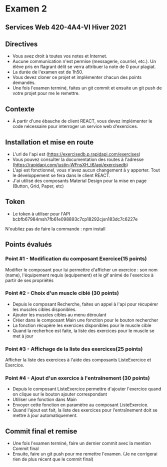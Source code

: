 # Examen 2
## Services Web 420-4A4-VI Hiver 2021

## Directives

* Vous avez droit à toutes vos notes et Internet.
* Aucune communication n'est permise (messagerie, courriel, etc.). Un élève pris en flagrant délit se verra attribuer la note de 0 pour plagiat.
* La durée de l'examen est de 1h50.
* Vous devez cloner ce projet et implémenter chacun des points demandés.
* Une fois l'examen terminé, faites un git commit et ensuite un git push de votre projet pour me le remettre.

## Contexte

* À partir d'une ébauche de client REACT, vous devez implémenter le code nécessaire pour interroger un service web d'exercices.

## Installation et mise en route

* L'url de l'api est (https://exercisedb.p.rapidapi.com/exercises)
* Vous pouvez consulter la documentation des routes à l'adresse (https://rapidapi.com/justin-WFnsXH_t6/api/exercisedb)
* L'api est fonctionnel, vous n'avez aucun changement à y apporter. Tout le développement se fera dans le client REACT.
* J'ai utilisé des composants Material Design pour la mise en page (Button, Grid, Paper, etc)
## Token

* Le token à utiliser pour l'API bcbfb67984msh7fb61e098893c7cp18292cjsn183dc7c6227e

N'oubliez pas de faire la commande :
npm install

## Points évalués

### Point #1 - Modification du composant Exercice(15 points)

Modifier le composant pour lui permettre d'afficher un exercice : son nom (name), l'équipement requis (equipement) et le gif animé de l'exercice à partir de ses propriétés

### Point #2 - Choix d'un muscle ciblé (30 points)

* Depuis le composant Recherche, faites un appel à l'api pour récupérer les muscles cibles disponibles.
* Ajouter les muscles cibles au menu déroulant
* Créer dans le composant Main une fonction pour le bouton rechercher
* La fonction récupère les exercices disponibles pour le muscle cible
* Quand la recherhce est faite, la liste des exercices pour le muscle se met à jour

### Point #3 - Affichage de la liste des exercices(25 points)

Afficher la liste des exercices à l'aide des composants ListeExercice et Exercice.

### Point #4 - Ajout d'un exercice à l'entraînement (30 points)

* Depuis le composant ListeExercice permettre d'ajouter l'exercice quand on clique sur le bouton ajouter correspondant
* Utiliser une fonction dans Main
* Envoyer cette fonction en paramètre au composant ListeExercice.
* Quand l'ajout est fait, la liste des exercices pour l'entraînement doit se mettre à jour automatiquement.


## Commit final et remise

* Une fois l'examen terminé, faire un dernier commit avec la mention Commit final
* Ensuite, faire un git push pour me remettre l'examen. (Je ne corrigerai rien de plus récent que le commit final)